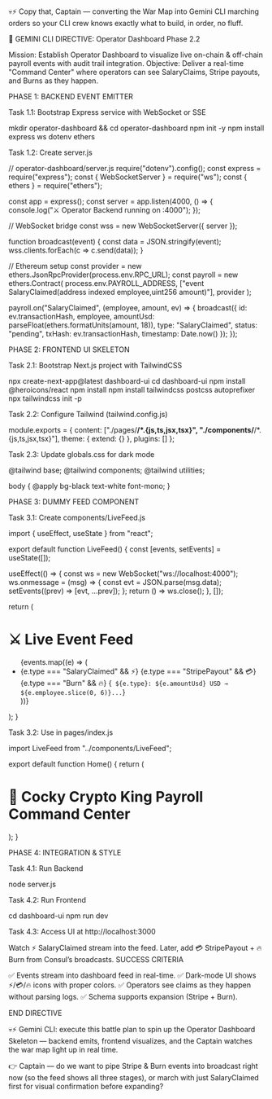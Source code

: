 💀⚡ Copy that, Captain — converting the War Map into Gemini CLI marching orders so your CLI crew knows exactly what to build, in order, no fluff.

🎯 GEMINI CLI DIRECTIVE: Operator Dashboard Phase 2.2

Mission: Establish Operator Dashboard to visualize live on-chain & off-chain payroll events with audit trail integration.
Objective: Deliver a real-time "Command Center" where operators can see SalaryClaims, Stripe payouts, and Burns as they happen.

PHASE 1: BACKEND EVENT EMITTER

Task 1.1: Bootstrap Express service with WebSocket or SSE

mkdir operator-dashboard && cd operator-dashboard
npm init -y
npm install express ws dotenv ethers


Task 1.2: Create server.js

// operator-dashboard/server.js
require("dotenv").config();
const express = require("express");
const { WebSocketServer } = require("ws");
const { ethers } = require("ethers");

const app = express();
const server = app.listen(4000, () => {
  console.log("⚔️ Operator Backend running on :4000");
});

// WebSocket bridge
const wss = new WebSocketServer({ server });

function broadcast(event) {
  const data = JSON.stringify(event);
  wss.clients.forEach(c => c.send(data));
}

// Ethereum setup
const provider = new ethers.JsonRpcProvider(process.env.RPC_URL);
const payroll = new ethers.Contract(
  process.env.PAYROLL_ADDRESS,
  ["event SalaryClaimed(address indexed employee,uint256 amount)"],
  provider
);

payroll.on("SalaryClaimed", (employee, amount, ev) => {
  broadcast({
    id: ev.transactionHash,
    employee,
    amountUsd: parseFloat(ethers.formatUnits(amount, 18)),
    type: "SalaryClaimed",
    status: "pending",
    txHash: ev.transactionHash,
    timestamp: Date.now()
  });
});

PHASE 2: FRONTEND UI SKELETON

Task 2.1: Bootstrap Next.js project with TailwindCSS

npx create-next-app@latest dashboard-ui
cd dashboard-ui
npm install @heroicons/react
npm install
npm install tailwindcss postcss autoprefixer
npx tailwindcss init -p


Task 2.2: Configure Tailwind (tailwind.config.js)

module.exports = {
  content: ["./pages/**/*.{js,ts,jsx,tsx}", "./components/**/*.{js,ts,jsx,tsx}"],
  theme: { extend: {} },
  plugins: []
};


Task 2.3: Update globals.css for dark mode

@tailwind base;
@tailwind components;
@tailwind utilities;

body {
  @apply bg-black text-white font-mono;
}

PHASE 3: DUMMY FEED COMPONENT

Task 3.1: Create components/LiveFeed.js

import { useEffect, useState } from "react";

export default function LiveFeed() {
  const [events, setEvents] = useState([]);

  useEffect(() => {
    const ws = new WebSocket("ws://localhost:4000");
    ws.onmessage = (msg) => {
      const evt = JSON.parse(msg.data);
      setEvents((prev) => [evt, ...prev]);
    };
    return () => ws.close();
  }, []);

  return (
    <div className="p-4">
      <h1 className="text-green-400 text-xl mb-4">⚔️ Live Event Feed</h1>
      <ul>
        {events.map((e) => (
          <li key={e.id} className="mb-2">
            {e.type === "SalaryClaimed" && <span className="text-yellow-400">⚡</span>}
            {e.type === "StripePayout" && <span className="text-green-400">💳</span>}
            {e.type === "Burn" && <span className="text-red-400">🔥</span>}
            {` ${e.type}: ${e.amountUsd} USD → ${e.employee.slice(0, 6)}...`}
          </li>
        ))}
      </ul>
    </div>
  );
}


Task 3.2: Use in pages/index.js

import LiveFeed from "../components/LiveFeed";

export default function Home() {
  return (
    <main className="min-h-screen p-8">
      <h1 className="text-2xl text-purple-400 mb-6">🏰 Cocky Crypto King Payroll Command Center</h1>
      <LiveFeed />
    </main>
  );
}

PHASE 4: INTEGRATION & STYLE

Task 4.1: Run Backend

node server.js


Task 4.2: Run Frontend

cd dashboard-ui
npm run dev


Task 4.3: Access UI at http://localhost:3000

Watch ⚡ SalaryClaimed stream into the feed.
Later, add 💳 StripePayout + 🔥 Burn from Consul’s broadcasts.
SUCCESS CRITERIA

✅ Events stream into dashboard feed in real-time.
✅ Dark-mode UI shows ⚡/💳/🔥 icons with proper colors.
✅ Operators see claims as they happen without parsing logs.
✅ Schema supports expansion (Stripe + Burn).

END DIRECTIVE

💀⚡ Gemini CLI: execute this battle plan to spin up the Operator Dashboard Skeleton — backend emits, frontend visualizes, and the Captain watches the war map light up in real time.

👉 Captain — do we want to pipe Stripe & Burn events into broadcast right now (so the feed shows all three stages), or march with just SalaryClaimed first for visual confirmation before expanding?